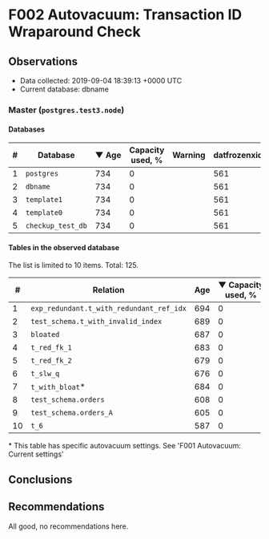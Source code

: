 # F002 Autovacuum: Transaction ID Wraparound Check #

## Observations ##
- Data collected: 2019-09-04 18:39:13 +0000 UTC
- Current database: dbname




### Master (`postgres.test3.node`) ###


#### Databases ####


| \# | Database | &#9660;&nbsp;Age | Capacity used, % | Warning | datfrozenxid |
|--|--------|-----|------------------|---------|--------------|
| 1 |`postgres`|734 |0 |  |561 |
| 2 |`dbname`|734 |0 |  |561 |
| 3 |`template1`|734 |0 |  |561 |
| 4 |`template0`|734 |0 |  |561 |
| 5 |`checkup_test_db`|734 |0 |  |561 |


#### Tables in the observed database ####
The list is limited to 10 items. Total: 125.

| \# | Relation | Age | &#9660;&nbsp;Capacity used, % | Warning |rel_relfrozenxid | toast_relfrozenxid |
|---|-------|-----|------------------|---------|-----------------|--------------------|
| 1 |`exp_redundant.t_with_redundant_ref_idx` |694 |0 |  |601 |0 |
| 2 |`test_schema.t_with_invalid_index` |689 |0 |  |606 |0 |
| 3 |`bloated` |687 |0 |  |608 |0 |
| 4 |`t_red_fk_1` |683 |0 |  |612 |0 |
| 5 |`t_red_fk_2` |679 |0 |  |616 |0 |
| 6 |`t_slw_q` |676 |0 |  |619 |0 |
| 7 |`t_with_bloat`\* |684 |0 |  |611 |0 |
| 8 |`test_schema.orders` |608 |0 |  |687 |0 |
| 9 |`test_schema.orders_A` |605 |0 |  |690 |0 |
| 10 |`t_6` |587 |0 |  |708 |0 |


\* This table has specific autovacuum settings. See 'F001 Autovacuum: Current settings'


## Conclusions ##
 


## Recommendations ##
  All good, no recommendations here.
 

